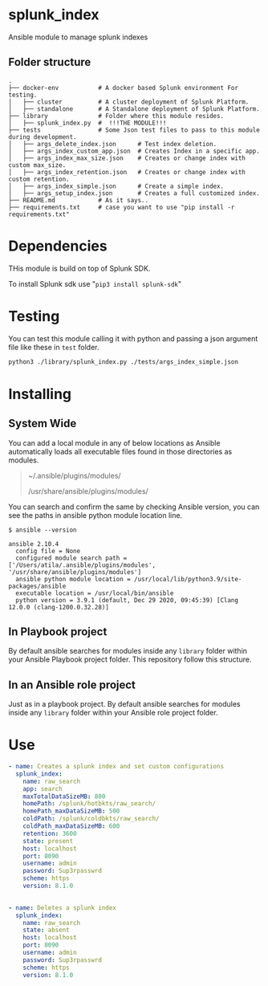 # splunk_index
Ansible module to manage splunk indexes

##  Folder structure

    .
    ├── docker-env           # A docker based Splunk environment For testing.
    │   ├── cluster          # A cluster deployment of Splunk Platform.
    │   ├── standalone       # A Standalone deployment of Splunk Platform.
    ├── library              # Folder where this module resides.
    │   ├── splunk_index.py  #  !!!THE MODULE!!! 
    ├── tests                # Some Json test files to pass to this module during development.
    │   ├── args_delete_index.json      # Test index deletion.
    │   ├── args_index_custom_app.json  # Creates Index in a specific app.
    │   ├── args_index_max_size.json    # Creates or change index with custom max_size.
    │   ├── args_index_retention.json   # Creates or change index with custom retention.
    │   ├── args_index_simple.json      # Create a simple index.
    │   ├── args_setup_index.json       # Creates a full customized index.
    ├── README.md            # As it says..
    ├── requirements.txt     # case you want to use "pip install -r requirements.txt"



# Dependencies
THis module is build on top of Splunk SDK.

To install Splunk sdk use "`pip3 install splunk-sdk`"

# Testing 

You can test this module calling it with python and passing a json argument file like these in `test` folder.

```bash
python3 ./library/splunk_index.py ./tests/args_index_simple.json
```

# Installing
## System Wide
You can add a local module in any of below locations as Ansible automatically loads all executable files found in those directories as modules.

> ~/.ansible/plugins/modules/
> 
> /usr/share/ansible/plugins/modules/

You can search and confirm the same by checking Ansible version, you can see the paths in ansible python module location line.

```shell
$ ansible --version

ansible 2.10.4
  config file = None
  configured module search path = ['/Users/atila/.ansible/plugins/modules', '/usr/share/ansible/plugins/modules']
  ansible python module location = /usr/local/lib/python3.9/site-packages/ansible
  executable location = /usr/local/bin/ansible
  python version = 3.9.1 (default, Dec 29 2020, 09:45:39) [Clang 12.0.0 (clang-1200.0.32.28)]
```

## In Playbook project
By default ansible searches for modules inside any `library` folder within your Ansible Playbook project folder.
This repository follow this structure.

## In an Ansible role project
Just as in a playbook project. By default ansible searches for modules inside any `library` folder within your Ansible role project folder.


# Use

```yaml
- name: Creates a splunk index and set custom configurations
  splunk_index:
    name: raw_search
    app: search
    maxTotalDataSizeMB: 800
    homePath: /splunk/hotbkts/raw_search/
    homePath_maxDataSizeMB: 500
    coldPath: /splunk/coldbkts/raw_search/
    coldPath_maxDataSizeMB: 600
    retention: 3600
    state: present
    host: localhost
    port: 8090
    username: admin
    password: Sup3rpasswrd
    scheme: https
    version: 8.1.0
    

- name: Deletes a splunk index
  splunk_index:
    name: raw_search
    state: absent
    host: localhost
    port: 8090
    username: admin
    password: Sup3rpasswrd
    scheme: https
    version: 8.1.0

```
